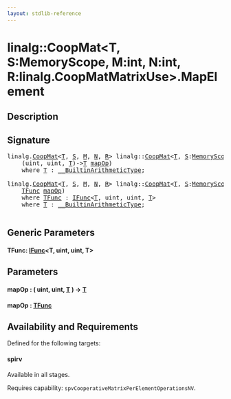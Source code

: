 ```yaml
---
layout: stdlib-reference
---
```


# linalg::CoopMat\<T, S:MemoryScope, M:int, N:int, R:linalg\.CoopMatMatrixUse\>\.MapElement

## Description





## Signature 

<pre>
linalg.<a href="index.html" class="code_type">CoopMat</a>&lt;<a href="index.html#typeparam-T" class="code_type">T</a>, <a href="index.html#decl-S" class="code_var">S</a>, <a href="index.html#decl-M" class="code_var">M</a>, <a href="index.html#decl-N" class="code_var">N</a>, <a href="index.html#decl-R" class="code_var">R</a>&gt; linalg::<a href="index.html" class="code_type">CoopMat</a>&lt;<a href="index.html#typeparam-T" class="code_type">T</a>, <a href="index.html#decl-S" class="code_var">S</a>:<a href="../memoryscope-06/index.html" class="code_type">MemoryScope</a>, M:<span class="code_keyword">int</span>, N:<span class="code_keyword">int</span>, R:linalg.<a href="../coopmatmatrixuse-047d/index.html" class="code_type">CoopMatMatrixUse</a>&gt;.<a href="mapelement-03.html">MapElement</a>(
    (<span class="code_keyword">uint</span>, <span class="code_keyword">uint</span>, <a href="index.html#typeparam-T" class="code_type">T</a>)-&gt;<a href="index.html#typeparam-T" class="code_type">T</a> <a href="mapelement-03.html#decl-mapOp" class="code_param">mapOp</a>)
    <span class='code_keyword'>where</span> <a href="index.html#typeparam-T" class="code_type">T</a> : <a href="../../interfaces/0_builtinarithmetictype-029j/index.html" class="code_type">__BuiltinArithmeticType</a>;

linalg.<a href="index.html" class="code_type">CoopMat</a>&lt;<a href="index.html#typeparam-T" class="code_type">T</a>, <a href="index.html#decl-S" class="code_var">S</a>, <a href="index.html#decl-M" class="code_var">M</a>, <a href="index.html#decl-N" class="code_var">N</a>, <a href="index.html#decl-R" class="code_var">R</a>&gt; linalg::<a href="index.html" class="code_type">CoopMat</a>&lt;<a href="index.html#typeparam-T" class="code_type">T</a>, <a href="index.html#decl-S" class="code_var">S</a>:<a href="../memoryscope-06/index.html" class="code_type">MemoryScope</a>, M:<span class="code_keyword">int</span>, N:<span class="code_keyword">int</span>, R:linalg.<a href="../coopmatmatrixuse-047d/index.html" class="code_type">CoopMatMatrixUse</a>&gt;.<a href="mapelement-03.html">MapElement</a>&lt;<a href="mapelement-03.html#typeparam-TFunc" class="code_type">TFunc</a>&gt;(
    <a href="mapelement-03.html#typeparam-TFunc" class="code_type">TFunc</a> <a href="mapelement-03.html#decl-mapOp" class="code_param">mapOp</a>)
    <span class='code_keyword'>where</span> <a href="mapelement-03.html#typeparam-TFunc" class="code_type">TFunc</a> : <a href="../../interfaces/ifunc-01/index.html" class="code_type">IFunc</a>&lt;<a href="index.html#typeparam-T" class="code_type">T</a>, <span class="code_keyword">uint</span>, <span class="code_keyword">uint</span>, <a href="index.html#typeparam-T" class="code_type">T</a>&gt;
    <span class='code_keyword'>where</span> <a href="index.html#typeparam-T" class="code_type">T</a> : <a href="../../interfaces/0_builtinarithmetictype-029j/index.html" class="code_type">__BuiltinArithmeticType</a>;

</pre>

## Generic Parameters

####  <a id="typeparam-TFunc"></a>TFunc: [IFunc](../../interfaces/ifunc-01/index.html)\<T, uint, uint, T\>

## Parameters

####  <a id="decl-mapOp"></a>mapOp  : \( uint, uint, [T](index.html#typeparam-T) \) -\> [T](index.html#typeparam-T)
####  <a id="decl-mapOp"></a>mapOp  : [TFunc](mapelement-03.html#typeparam-TFunc)

## Availability and Requirements

Defined for the following targets:

#### spirv
Available in all stages.

Requires capability: `spvCooperativeMatrixPerElementOperationsNV`.


